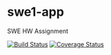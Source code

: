 # swe1-app
SWE HW Assignment

[![Build Status](https://travis-ci.com/shornbuckle/swe1-app.svg?branch=main)](https://travis-ci.com/shornbuckle/swe1-app)
[![Coverage Status](https://coveralls.io/repos/github/shornbuckle/swe1-app/badge.svg?branch=main)](https://coveralls.io/github/shornbuckle/swe1-app?branch=main)
